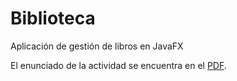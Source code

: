 # Biblioteca

Aplicación de gestión de libros en JavaFX

El enunciado de la actividad se encuentra en el [PDF](https://github.com/dam-dad/Biblioteca/blob/main/examen%20-%20biblioteca.pdf).
